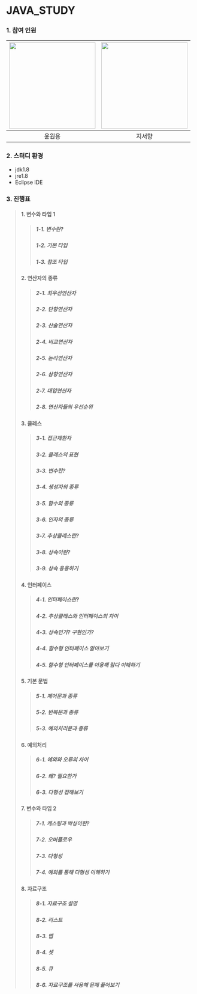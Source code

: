 # JAVA_STUDY
### 1. 참여 인원

|[<img src="https://user-images.githubusercontent.com/59129553/144731856-0de13932-cc21-44a6-8f85-e9fb195da2fd.png" width="230px;" alt=""/>](https://github.com/YunWonYong)|<img src="https://user-images.githubusercontent.com/59129553/144744436-9665b374-5b9d-4dec-8222-390308f9220b.png" width="230px;" alt=""/>|
|:---:|:---:|
|윤원용|지서향|

### 2. 스터디 환경
* jdk1.8
* jre1.8
* Eclipse IDE
### 3. 진행표    
>#### 1. 변수와 타입 1
>>##### 1-1. 변수란?
>>##### 1-2. 기본 타입
>>##### 1-3. 참조 타입
>#### 2. 연산자의 종류
>>##### 2-1. 최우선연산자
>>##### 2-2. 단항연산자
>>##### 2-3. 산술연산자
>>##### 2-4. 비교연산자
>>##### 2-5. 논리연산자
>>##### 2-6. 삼항연산자
>>##### 2-7. 대입연산자
>>##### 2-8. 연산자들의 우선순위
>#### 3. 클레스
>>##### 3-1. 접근제한자
>>##### 3-2. 클레스의 표현
>>##### 3-3. 변수란?
>>##### 3-4. 생성자의 종류
>>##### 3-5. 함수의 종류
>>##### 3-6. 인자의 종류
>>##### 3-7. 추상클레스란?
>>##### 3-8. 상속이란?
>>##### 3-9. 상속 응용하기
>#### 4. 인터페이스
>>##### 4-1. 인터페이스란?
>>##### 4-2. 추상클레스와 인터페이스의 차이
>>##### 4-3. 상속인가? 구현인가?
>>##### 4-4. 함수형 인터페이스 알아보기
>>##### 4-5. 함수형 인터페이스를 이용해 람다 이해하기
>#### 5. 기본 문법
>>##### 5-1. 제어문과 종류
>>##### 5-2. 반복문과 종류
>>##### 5-3. 예외처리문과 종류
>#### 6. 예외처리
>>##### 6-1. 예외와 오류의 차이
>>##### 6-2. 왜? 필요한가
>>##### 6-3. 다형성 접해보기
>#### 7. 변수와 타입 2
>>##### 7-1. 케스팅과 박싱이란?
>>##### 7-2. 오버플로우
>>##### 7-3. 다형성
>>##### 7-4. 예외를 통해 다형성 이해하기
>#### 8. 자료구조
>>##### 8-1. 자료구조 설명
>>##### 8-2. 리스트
>>##### 8-3. 맵
>>##### 8-4. 셋
>>##### 8-5. 큐
>>##### 8-6. 자료구조를 사용해 문제 풀어보기
